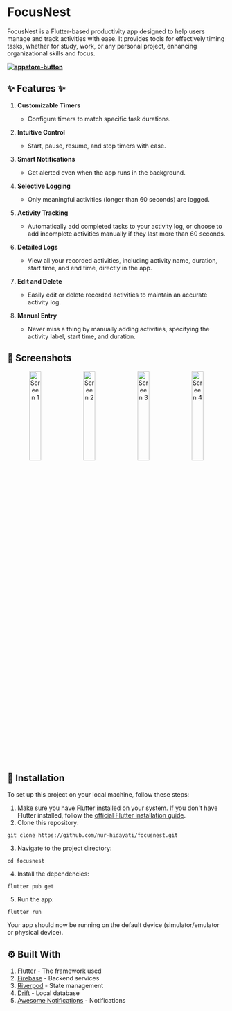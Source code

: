 # FocusNest

FocusNest is a Flutter-based productivity app designed to help users manage and track activities with ease. It provides tools for effectively timing tasks, whether for study, work, or any personal project, enhancing organizational skills and focus.

**[![appstore-button](https://github.com/nur-hidayati/focusnest/assets/117468621/3d536866-1a1e-4bd6-9529-1dd2785ce109)](https://apps.apple.com/my/app/focusnest/id6503102380)**

## ✨ Features ✨

1. **Customizable Timers**

   - Configure timers to match specific task durations.

2. **Intuitive Control**

   - Start, pause, resume, and stop timers with ease.

3. **Smart Notifications**

   - Get alerted even when the app runs in the background.

4. **Selective Logging**

   - Only meaningful activities (longer than 60 seconds) are logged.

5. **Activity Tracking**

   - Automatically add completed tasks to your activity log, or choose to add incomplete activities manually if they last more than 60 seconds.

6. **Detailed Logs**

   - View all your recorded activities, including activity name, duration, start time, and end time, directly in the app.

7. **Edit and Delete**

   - Easily edit or delete recorded activities to maintain an accurate activity log.

8. **Manual Entry**
   - Never miss a thing by manually adding activities, specifying the activity label, start time, and duration.

## 📸 Screenshots

<p align="center">
  <img src="https://github.com/nur-hidayati/focusnest/assets/117468621/006dfb70-e28b-4614-aee1-1c64a5da2da8" alt="Screen 1" width="23%" style="display: inline-block; margin-right: 1%;"/>
  <img src="https://github.com/nur-hidayati/focusnest/assets/117468621/6ab1a0db-d150-4404-aac8-e8ce917f01cf" alt="Screen 2" width="23%" style="display: inline-block; margin-right: 1%;"/>
  <img src="https://github.com/nur-hidayati/focusnest/assets/117468621/c83ec9b8-180b-41d7-b16b-3ba979a6e132" alt="Screen 3" width="23%" style="display: inline-block; margin-right: 1%;"/>
  <img src="https://github.com/nur-hidayati/focusnest/assets/117468621/1876f6fd-f436-4a91-8321-39c7e5d50d9a" alt="Screen 4" width="23%" style="display: inline-block;"/>
</p>

## 🔧 Installation

To set up this project on your local machine, follow these steps:

1. Make sure you have Flutter installed on your system. If you don't have Flutter installed, follow the [official Flutter installation guide](https://docs.flutter.dev/get-started/install).
2. Clone this repository:

```
git clone https://github.com/nur-hidayati/focusnest.git
```

3. Navigate to the project directory:

```
cd focusnest
```

4. Install the dependencies:

```
flutter pub get
```

5. Run the app:

```
flutter run
```

Your app should now be running on the default device (simulator/emulator or physical device).

## ⚙️ Built With

1. [Flutter](https://flutter.dev/) - The framework used
2. [Firebase](https://firebase.google.com/) - Backend services
3. [Riverpod](https://riverpod.dev/) - State management
4. [Drift](https://drift.simonbinder.eu) - Local database
5. [Awesome Notifications](https://pub.dev/packages/awesome_notifications) - Notifications
